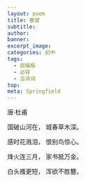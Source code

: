 ```yaml
---
layout: poem
title: 春望
subtitle: 
author: 
banner: 
excerpt_image: 
categories: 初中
tags:
  - 部编版
  - 必背
  - 古诗词
top: 
meta: Springfield
---
```


唐·杜甫

国破山河在， 城春草木深。

感时花溅泪， 恨别鸟惊心。

烽火连三月， 家书抵万金。

白头搔更短， 浑欲不胜簪。